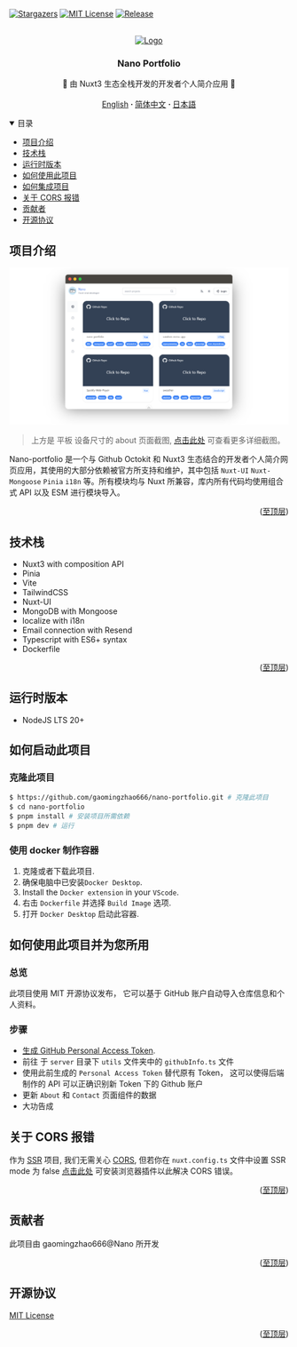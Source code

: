<a name="readme-top"></a>

[![Stargazers][stars-shield]][stars-url]
[![MIT License][license-shield]][license-url]
[![Release][release-shield]][release-url]

<!-- PROJECT LOGO -->
<br />
<div align="center">
  <a href="https://github.com/gaomingzhao666/nano-portfolio">
    <img src="/public/favicon.ico" alt="Logo" width="100" height="100">
  </a>

  <h3 align="center">Nano Portfolio</h3>

  <p align="center">
    💖 由 Nuxt3 生态全栈开发的开发者个人简介应用 💖
    <br />
    <br />
    <a href="https://github.com/gaomingzhao666/nano-portfolio/blob/master/README.md">English</a>
      <strong> · </strong>
    <a href="https://github.com/gaomingzhao666/nano-portfolio/blob/master/README-CN.md">简体中文</a>
      <strong> · </strong>
    <a href="https://github.com/gaomingzhao666/nano-portfolio/blob/master/README-JP.md">日本語</a>
  </p>
</div>

<!-- TABLE OF CONTENTS -->
<details open>
  <summary>目录</summary>
  <ul>
    <li><a href="#项目介绍">项目介绍</a> </li>
    <li><a href="#技术栈">技术栈</a></li>
    <li><a href="#运行时版本">运行时版本</a></li>
    <li><a href="#如何启动此项目">如何使用此项目</a></li>
    <li><a href="#如何使用此项目并为您所用">如何集成项目</a></li>
    <li><a href="#关于-cors-报错">关于 CORS 报错</a></li>
    <li><a href="#贡献者">贡献者</a></li>
    <li><a href="#开源协议">开源协议</a></li>
  </ul>
</details>

<!-- ABOUT THE PROJECT -->

## 项目介绍

<!-- IMAGE OF PROJECT -->

<p align="center">
    <img src="/SCREENSHOT/index-mockup.png">
</p>

> 上方是 平板 设备尺寸的 about 页面截图, [点击此处](https://github.com/gaomingzhao666/nano-portfolio/tree/main/SCREENSHOT) 可查看更多详细截图。

Nano-portfolio 是一个与 Github Octokit 和 Nuxt3 生态结合的开发者个人简介网页应用，其使用的大部分依赖被官方所支持和维护，其中包括 `Nuxt-UI` `Nuxt-Mongoose` `Pinia` `i18n` 等。所有模块均与 Nuxt 所兼容，库内所有代码均使用组合式 API 以及 ESM 进行模块导入。

<p align="right">(<a href="#readme-top">至顶层</a>)</p>

## 技术栈

- Nuxt3 with composition API
- Pinia
- Vite
- TailwindCSS
- Nuxt-UI
- MongoDB with Mongoose
- localize with i18n
- Email connection with Resend
- Typescript with ES6+ syntax
- Dockerfile

<p align="right">(<a href="#readme-top">至顶层</a>)</p>

<!-- GETTING STARTED -->

## 运行时版本

- NodeJS LTS 20+
<!-- - Chrome67+ / Edge79+ / Safari12+ -->

## 如何启动此项目

### 克隆此项目

```sh
$ https://github.com/gaomingzhao666/nano-portfolio.git # 克隆此项目
$ cd nano-portfolio
$ pnpm install # 安装项目所需依赖
$ pnpm dev # 运行
```

### 使用 docker 制作容器

1. 克隆或者下载此项目.
2. 确保电脑中已安装`Docker Desktop`.
3. Install the `Docker extension` in your `VScode`.
4. 右击 `Dockerfile` 并选择 `Build Image` 选项.
5. 打开 `Docker Desktop` 启动此容器.

## 如何使用此项目并为您所用

### 总览

此项目使用 MIT 开源协议发布， 它可以基于 GitHub 账户自动导入仓库信息和个人资料。

### 步骤

- [生成 GitHub Personal Access Token](https://docs.github.com/en/enterprise-server@3.9/authentication/keeping-your-account-and-data-secure/managing-your-personal-access-tokens).
- 前往 于 `server` 目录下 `utils` 文件夹中的 `githubInfo.ts` 文件
- 使用此前生成的 `Personal Access Token` 替代原有 Token， 这可以使得后端制作的 API 可以正确识别新 Token 下的 Github 账户
- 更新 `About` 和 `Contact` 页面组件的数据
- 大功告成

## 关于 CORS 报错

作为 [SSR](https://vuejs.org/guide/scaling-up/ssr.html) 项目, 我们无需关心 [CORS](https://developer.mozilla.org/en-US/docs/Web/HTTP/CORS), 但若你在 `nuxt.config.ts` 文件中设置 SSR mode 为 false [点击此处](https://chromewebstore.google.com/detail/allow-cors-access-control/lhobafahddgcelffkeicbaginigeejlf) 可安装浏览器插件以此解决 CORS 错误。

<p align="right">(<a href="#readme-top">至顶层</a>)</p>

## 贡献者

此项目由 gaomingzhao666@Nano 所开发

<p align="right">(<a href="#readme-top">至顶层</a>)</p>

<!-- LICENSE -->

## 开源协议

[MIT License](https://github.com/gaomingzhao666/nano-portfolio/blob/main/LICENSE)

<p align="right">(<a href="#readme-top">至顶层</a>)</p>

[stars-shield]: https://img.shields.io/github/stars/gaomingzhao666/nano-portfolio?style=for-the-badge
[stars-url]: https://github.com/gaomingzhao666/nano-portfolio/stargazers
[license-shield]: https://img.shields.io/badge/license-MIT-green?style=for-the-badge
[license-url]: https://github.com/gaomingzhao666/nano-portfolio/blob/main/LICENSE
[release-shield]: https://img.shields.io/github/v/release/gaomingzhao666/nano-portfolio?style=for-the-badge
[release-url]: https://github.com/gaomingzhao666/nano-portfolio/releases
